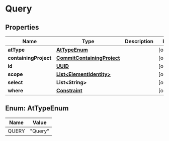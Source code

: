 

# Query

## Properties

Name | Type | Description | Notes
------------ | ------------- | ------------- | -------------
**atType** | [**AtTypeEnum**](#AtTypeEnum) |  |  [optional]
**containingProject** | [**CommitContainingProject**](CommitContainingProject.md) |  |  [optional]
**id** | [**UUID**](UUID.md) |  |  [optional]
**scope** | [**List&lt;ElementIdentity&gt;**](ElementIdentity.md) |  |  [optional]
**select** | **List&lt;String&gt;** |  |  [optional]
**where** | [**Constraint**](Constraint.md) |  |  [optional]



## Enum: AtTypeEnum

Name | Value
---- | -----
QUERY | &quot;Query&quot;



